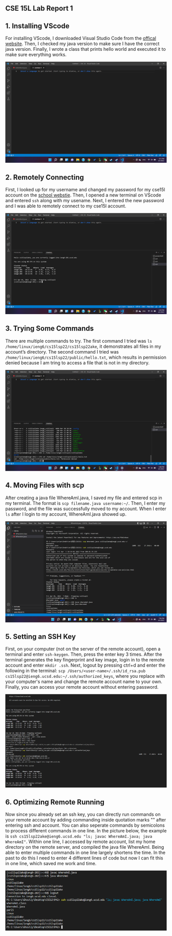 ## CSE 15L Lab Report 1
## 1. Installing VScode
For installing VScode, I downloaded Visual Studio Code from the [offical website](https://code.visualstudio.com/). Then, I checked my java version to make sure I have the correct java version. Finally, I wrote a class that prints hello world and executed it to make sure everything works.

![VSCode](VSCode.png)

## 2. Remotely Connecting
First, I looked up for my username and changed my password for my cse15l account on the [school webstie](https://sdacs.ucsd.edu/~icc/index.php). Then, I opened a new terminal on VScode and entered ```ssh``` along with my usename. Next, I entered the new password and I was able to remotely connect to my cse15l account.

![ssh](ssh.png)

## 3. Trying Some Commands
There are multiple commands to try. The first command I tried was ```ls /home/linux/ieng6/cs15lsp22/cs15lsp22ake```, it demonstrates all files in my account’s directory. The second command I tried was ```/home/linux/ieng6/cs15lsp22/public/hello.txt```, which results in permission denied because I am tring to access a file that is not in my directory.

![runCommands](runCommands.png)

## 4. Moving Files with scp
After creating a java file WhereAmI.java, I saved my file and entered scp in my terminal. The format is ```scp filename.java username:~/```. Then, I enter my password, and the file was successfully moved to my account. When I enter ``ls`` after I login to my account, WhereAmI.java showed up.

![scp](scp.png)

## 5. Setting an SSH Key
First, on your computer (not on the server of the remote account), open a terminal and enter ```ssh-keygen```. Then, press the enter key 3 times. After the terminal generates the key fingerprint and key image, login in to the remote account and enter ```mkdir .ssh```. Next, logout by pressing ctrl+d and enter the following in the terminal: ```scp /Users/<user-name>/.ssh/id_rsa.pub cs15lsp22@ieng6.ucsd.edu:~/.ssh/authorized_keys```, where you replace <user-name> with your computer's name and change the remote account name to your own. Finally, you can access your remote account without entering password.
  
![key](key.png)
  
## 6. Optimizing Remote Running
Now since you already set an ssh key, you can directly run commands on your remote account by adding commanding inside quotation marks "" after entering ssh and account. You can also seperate commands by semicolons to process different commands in one line. 
In the picture below, the example is ```ssh cs15lsp22ake@ieng6.ucsd.edu "ls; javac WhereAmI.java; java WhereAmI"```. Within one line, I accessed by remote account,  list my home directory on the remote server, and compiled the java file WhereAmI. Being able to enter multiple commands in one line largely shortens the time. In the past to do this I need to enter 4 different lines of code but now I can fit this in one line, which saved me work and time.
  
![savetime](savetime.png)
